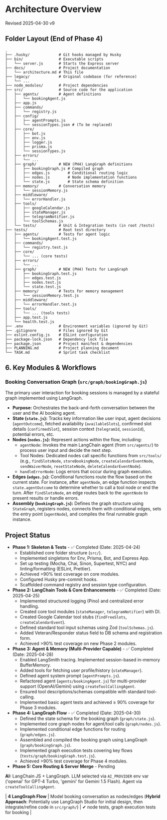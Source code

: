 # Architecture Overview

Revised 2025-04-30 v9

## Folder Layout (End of Phase 4)

```
.
├── .husky/             # Git hooks managed by Husky
├── bin/                # Executable scripts
│   └── server.js       # Starts the Express server
├── docs/               # Project documentation
│   └── architecture.md # This file
├── legacy/             # Original codebase (for reference)
│   └── ...
├── node_modules/       # Project dependencies
├── src/                # Source code for the application
│   ├── agents/         # Agent definitions
│   │   └── bookingAgent.js
│   ├── app.js
│   ├── commands/
│   │   └── registry.js
│   ├── config/
│   │   ├── agentPrompts.js
│   │   └── sessionTypes.json # (To be replaced)
│   ├── core/
│   │   ├── bot.js
│   │   ├── env.js
│   │   ├── logger.js
│   │   ├── prisma.js
│   │   └── sessionTypes.js
│   ├── errors/
│   │   └── ...
│   ├── graph/          # NEW (PH4) LangGraph definitions
│   │   ├── bookingGraph.js # Compiled graph
│   │   ├── edges.js        # Conditional routing logic
│   │   ├── nodes.js        # Node implementation functions
│   │   └── state.js        # State schema definition
│   ├── memory/         # Conversation memory
│   │   └── sessionMemory.js
│   ├── middleware/
│   │   └── errorHandler.js
│   ├── tools/
│   │   ├── googleCalendar.js
│   │   ├── stateManager.js
│   │   ├── telegramNotifier.js
│   │   └── toolSchemas.js
│   └── tests/          # Unit & Integration tests (in root /tests)
├── tests/              # Root test directory
│   ├── agents/         # Tests for agent logic
│   │   └── bookingAgent.test.js
│   ├── commands/
│   │   └── registry.test.js
│   ├── core/
│   │   └── ... (core tests)
│   ├── errors/
│   │   └── ...
│   ├── graph/          # NEW (PH4) Tests for LangGraph
│   │   ├── bookingGraph.test.js
│   │   ├── edges.test.js
│   │   ├── nodes.test.js
│   │   └── state.test.js
│   ├── memory/         # Tests for memory management
│   │   └── sessionMemory.test.js
│   ├── middleware/
│   │   └── errorHandler.test.js
│   ├── tools/
│   │   └── ... (tools tests)
│   ├── app.test.js
│   └── health.test.js
├── .env                # Environment variables (ignored by Git)
├── .gitignore          # Files ignored by Git
├── eslint.config.js    # ESLint configuration
├── package-lock.json   # Dependency lock file
├── package.json        # Project manifest & dependencies
├── PLANNING.md         # Project planning document
└── TASK.md             # Sprint task checklist
```

## 6. Key Modules & Workflows

### Booking Conversation Graph (`src/graph/bookingGraph.js`)

The primary user interaction for booking sessions is managed by a stateful graph implemented using LangGraph.

- **Purpose:** Orchestrates the back-and-forth conversation between the user and the AI booking agent.
- **State (`state.js`):** Tracks key information like user input, agent decisions (`agentOutcome`), fetched availability (`availableSlots`), confirmed slot details (`confirmedSlot`), session context (`telegramId`, `sessionId`), potential errors, etc.
- **Nodes (`nodes.js`):** Represent actions within the flow, including:
  - `agentNode`: Invokes the main LangChain agent (from `src/agents/`) to process user input and decide the next step.
  - Tool Nodes: Dedicated nodes call specific functions from `src/tools/` (e.g., `findSlotsNode`, `storeBookingNode`, `createCalendarEventNode`, `sendWaiverNode`, `resetStateNode`, `deleteCalendarEventNode`).
  - `handleErrorNode`: Logs errors that occur during graph execution.
- **Edges (`edges.js`):** Conditional functions route the flow based on the current state. For instance, after `agentNode`, an edge function inspects `state.agentOutcome` to determine whether to call a tool node or end the turn. After `findSlotsNode`, an edge routes back to the `agentNode` to present results or handle errors.
- **Assembly (`bookingGraph.js`):** Defines the graph structure using `StateGraph`, registers nodes, connects them with conditional edges, sets the entry point (`agentNode`), and compiles the final runnable graph instance.

## Project Status

- **Phase 1: Skeleton & Tests** - ✅ Completed (Date: 2025-04-24)
  - Established core folder structure (`src/`).
  - Implemented singletons for Env, Prisma, Bot, and Express App.
  - Set up testing (Mocha, Chai, Sinon, Supertest, NYC) and linting/formatting (ESLint, Prettier).
  - Achieved >90% test coverage on core modules.
  - Configured Husky pre-commit hooks.
  - Scaffolded command registry and session type configuration.
- **Phase 2: LangChain Tools & Core Enhancements** - ✅ Completed (Date: 2025-04-25)
  - Implemented structured logging (Pino) and centralized error handling.
  - Created core tool modules (`stateManager`, `telegramNotifier`) with DI.
  - Created Google Calendar tool stubs (`findFreeSlots`, `createCalendarEvent`).
  - Defined standard tool input schemas using Zod (`toolSchemas.js`).
  - Added Veteran/Responder status field to DB schema and registration form.
  - Achieved >90% test coverage on new Phase 2 modules.
- **Phase 3: Agent & Memory (Multi-Provider Capable)** - ✅ Completed (Date: 2025-04-28)
  - Enabled LangSmith tracing. Implemented session-based in-memory BufferMemory.
  - Added tools for fetching user profile/history (`stateManager`).
  - Defined agent system prompt (`agentPrompts.js`).
  - Refactored agent (`agents/bookingAgent.js`) for multi-provider support (OpenAI/Gemini) using `createToolCallingAgent`.
  - Ensured tool descriptions/schemas compatible with standard tool-calling.
  - Implemented basic agent tests and achieved ≥ 90% coverage for Phase 3 modules.
- **Phase 4: LangGraph Flow** - ✅ Completed (Date: 2025-04-30)
  - Defined the state schema for the booking graph (`graph/state.js`).
  - Implemented core graph nodes for agent/tool calls (`graph/nodes.js`).
  - Implemented conditional edge functions for routing (`graph/edges.js`).
  - Assembled and compiled the booking graph using LangGraph (`graph/bookingGraph.js`).
  - Implemented graph execution tests covering key flows (`tests/graph/bookingGraph.test.js`).
  - Achieved >90% test coverage for Phase 4 modules.
- **Phase 5: Core Routing & Server Merge** - Pending

**AI:** LangChain JS + LangGraph. LLM selected via `AI_PROVIDER` env var ('openai' for GPT-4 Turbo, 'gemini' for Gemini 1.5 Flash). Agent via `createToolCallingAgent`.

| **4 LangGraph Flow** | Model booking conversation as nodes/edges (**Hybrid Approach**: Potentially use LangGraph Studio for initial design, then integrate/refine code in `src/graph/`) | ✔ node tests, graph execution tests for booking |
